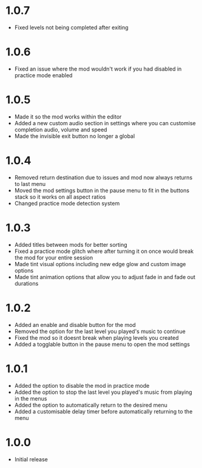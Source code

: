 # 1.0.7

- Fixed levels not being completed after exiting

# 1.0.6

- Fixed an issue where the mod wouldn't work if you had disabled in practice mode enabled

# 1.0.5

- Made it so the mod works within the editor
- Added a new custom audio section in settings where you can customise completion audio, volume and speed
- Made the invisible exit button no longer a global

# 1.0.4

- Removed return destination due to issues and mod now always returns to last menu
- Moved the mod settings button in the pause menu to fit in the buttons stack so it works on all aspect ratios
- Changed practice mode detection system

# 1.0.3

- Added titles between mods for better sorting
- Fixed a practice mode glitch where after turning it on once would break the mod for your entire session
- Made tint visual options including new edge glow and custom image options
- Made tint animation options that allow you to adjust fade in and fade out durations

# 1.0.2

- Added an enable and disable button for the mod
- Removed the option for the last level you played's music to continue
- Fixed the mod so it doesnt break when playing levels you created
- Added a togglable button in the pause menu to open the mod settings

# 1.0.1

- Added the option to disable the mod in practice mode
- Added the option to stop the last level you played's music from playing in the menus
- Added the option to automatically return to the desired menu
- Added a customisable delay timer before automatically returning to the menu

# 1.0.0

- Initial release